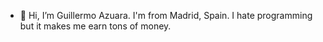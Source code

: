 - 👋 Hi, I’m Guillermo Azuara. I'm from Madrid, Spain. I hate programming but it makes me earn tons of money.
